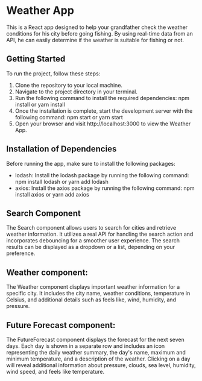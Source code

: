 # Weather App
This is a React app designed to help your grandfather check the weather conditions for his city before going fishing. By using real-time data from an API, he can easily determine if the weather is suitable for fishing or not.

## Getting Started
To run the project, follow these steps:

1. Clone the repository to your local machine.
2. Navigate to the project directory in your terminal.
3. Run the following command to install the required dependencies:
npm install or yarn install
4. Once the installation is complete, start the development server with the following command:
npm start or yarn start
5. Open your browser and visit http://localhost:3000 to view the Weather App.

## Installation of Dependencies
Before running the app, make sure to install the following packages:

- lodash: Install the lodash package by running the following command:
npm install lodash or yarn add lodash
- axios: Install the axios package by running the following command:
npm install axios or yarn add axios

## Search Component
The Search component allows users to search for cities and retrieve weather information. It utilizes a real API for handling the search action and incorporates debouncing for a smoother user experience. The search results can be displayed as a dropdown or a list, depending on your preference.

## Weather component:
The Weather component displays important weather information for a specific city. It includes the city name, weather conditions, temperature in Celsius, and additional details such as feels like, wind, humidity, and pressure.

## Future Forecast component:
The FutureForecast component displays the forecast for the next seven days. Each day is shown in a separate row and includes an icon representing the daily weather summary, the day's name, maximum and minimum temperature, and a description of the weather. Clicking on a day will reveal additional information about pressure, clouds, sea level, humidity, wind speed, and feels like temperature.

